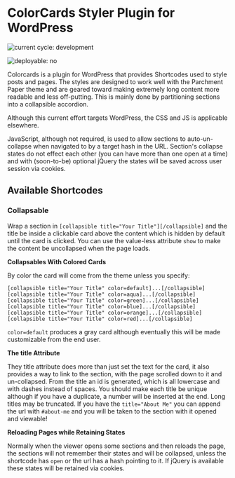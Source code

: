 # ColorCards Styler Plugin for WordPress

![current cycle: development](https://s3.amazonaws.com/cdn.shared/git-status-badges/current%20cycle-development-yellow.svg)

![deployable: no](https://s3.amazonaws.com/cdn.shared/git-status-badges/deployable--no-red.svg)

Colorcards is a plugin for WordPress that provides Shortcodes used to style posts and pages. The styles are designed to work well with the Parchment Paper theme and are geared toward making extremely long content more readable and less off-putting. This is mainly done by partitioning sections into a collapsible accordion.  

Although this current effort targets WordPress, the CSS and JS is applicable elsewhere.  

JavaScript, although not required, is used to allow sections to auto-un-collapse when navigated to by a target hash in the URL. Section's collapse states do not effect each other (you can have more than one open at a time) and with (soon-to-be) optional jQuery the states will be saved across user session via cookies.  

## Available Shortcodes

### Collapsable 

Wrap a section in `[collapsible title="Your Title"][/collapsible]` and the title be inside a clickable card above the content which is hidden by default until the card is clicked. You can use the value-less attribute `show` to make the content be uncollapsed when the page loads.  

__Collapsables With Colored Cards__  

By color the card will come from the theme unless you specify:  

    [collapsible title="Your Title" color=default]...[/collapsible]
    [collapsible title="Your Title" color=aqua]...[/collapsible]
    [collapsible title="Your Title" color=green]...[/collapsible]
    [collapsible title="Your Title" color=blue]...[/collapsible]
    [collapsible title="Your Title" color=orange]...[/collapsible]
    [collapsible title="Your Title" color=red]...[/collapsible]

`color=default` produces a gray card although eventually this will be made customizable from the end user. 

__The title Attribute__  

They title attribute does more than just set the text for the card, it also provides a way to link to the section, with the page scrolled down to it and un-collapsed. From the title an id is generated, which is all lowercase and with dashes instead of spaces. You should make each title be unique although if you have a duplicate, a number will be inserted at the end. Long titles may be truncated. If you have the `title="About Me"` you can append the url with `#about-me` and you will be taken to the section with it opened and viewable!  

__Reloading Pages while Retaining States__  

Normally when the viewer opens some sections and then reloads the page, the sections will not remember their states and will be collapsed, unless the shortcode has `open` or the url has a hash pointing to it. If jQuery is available these states will be retained via cookies.  


